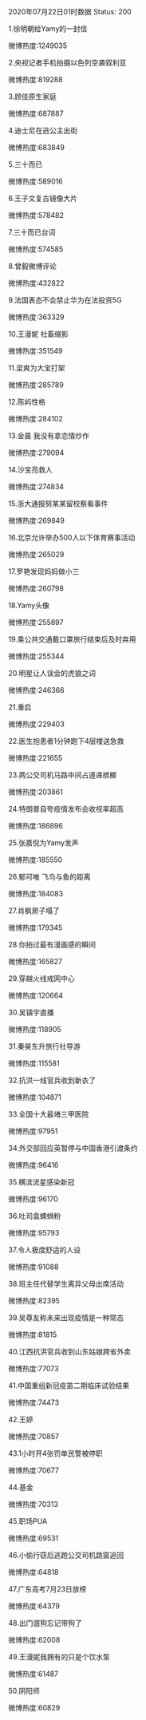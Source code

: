 2020年07月22日01时数据
Status: 200

1.徐明朝给Yamy的一封信

微博热度:1249035

2.央视记者手机拍摄以色列空袭叙利亚

微博热度:819288

3.顾佳原生家庭

微博热度:687887

4.迪士尼在逃公主出街

微博热度:683849

5.三十而已

微博热度:589016

6.王子文复古镜像大片

微博热度:578482

7.三十而已台词

微博热度:574585

8.曾毅微博评论

微博热度:432822

9.法国表态不会禁止华为在法投资5G

微博热度:363329

10.王漫妮 社畜缩影

微博热度:351549

11.梁爽为大宝打架

微博热度:285789

12.陈屿性格

微博热度:284102

13.金晨 我没有拿恋情炒作

微博热度:279094

14.沙宝亮救人

微博热度:274834

15.浙大通报努某某留校察看事件

微博热度:269849

16.北京允许举办500人以下体育赛事活动

微博热度:265029

17.罗艳发现妈妈做小三

微博热度:260798

18.Yamy头像

微博热度:255897

19.乘公共交通戴口罩旅行结束后及时弃用

微博热度:255344

20.明星让人误会的虎狼之词

微博热度:246366

21.重启

微博热度:229403

22.医生抱患者1分钟跑下4层楼送急救

微博热度:221655

23.两公交司机马路中间占道递槟榔

微博热度:203861

24.特朗普自夸疫情发布会收视率超高

微博热度:186896

25.张嘉倪为Yamy发声

微博热度:185550

26.郁可唯 飞鸟与鱼的距离

微博热度:184083

27.肖枫房子塌了

微博热度:179345

28.你拍过最有漫画感的瞬间

微博热度:165827

29.穿越火线戒网中心

微博热度:120664

30.吴镇宇直播

微博热度:118905

31.秦昊东升旅行社导游

微博热度:115581

32.抗洪一线官兵收到新衣了

微博热度:104871

33.全国十大最堵三甲医院

微博热度:97951

34.外交部回应英暂停与中国香港引渡条约

微博热度:96416

35.横滨流星感染新冠

微博热度:96170

36.吐司盒螺蛳粉

微博热度:95793

37.令人极度舒适的人设

微博热度:91088

38.班主任代替学生离异父母出席活动

微博热度:82395

39.吴尊友称未来出现疫情是一种常态

微博热度:81815

40.江西抗洪官兵收到山东姑娘跨省外卖

微博热度:77073

41.中国重组新冠疫苗二期临床试验结果

微博热度:74473

42.王婷

微博热度:70857

43.1小时开4张罚单民警被停职

微博热度:70677

44.基金

微博热度:70313

45.职场PUA

微博热度:69531

46.小偷行窃后逃跑公交司机跳窗追回

微博热度:64818

47.广东高考7月23日放榜

微博热度:64379

48.出门遛狗忘记带狗了

微博热度:62008

49.王漫妮我拥有的只是个饮水泵

微博热度:61487

50.阴阳师

微博热度:60829

